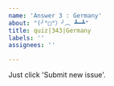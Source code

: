 ```yaml
---
name: 'Answer 3 : Germany'
about: "(╯°□°）╯︵ ┻━┻"
title: quiz|343|Germany
labels: ''
assignees: ''

---
```


Just click 'Submit new issue'.
